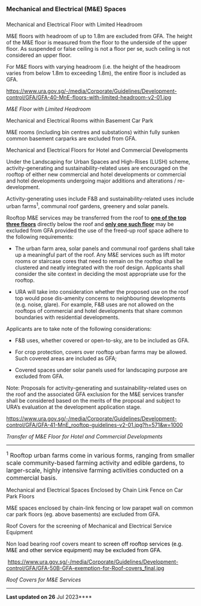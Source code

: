 ### Mechanical and Electrical (M&E) Spaces

### 

<a href="#MechanicalandElectricalFloorwithLimitedHeadroom"
class="collapsible collapsed" data-toggle="collapse"></a>

Mechanical and Electrical Floor with Limited Headroom

M&E floors with headroom of up to 1.8m are excluded from GFA. The height
of the M&E floor is measured from the floor to the underside of the
upper floor. As suspended or false ceiling is not a floor per se, such
ceiling is not considered an upper floor.

For M&E floors with varying headroom (i.e. the height of the headroom
varies from below 1.8m to exceeding 1.8m), the entire floor is included
as GFA.

<https://www.ura.gov.sg/-/media/Corporate/Guidelines/Development-control/GFA/GFA-40-MnE-floors-with-limited-headroom-v2-01.jpg> 

*M&E Floor with Limited Headroom*

<a href="#MechanicalandElectricalRoomswithinBasementCarPark"
class="collapsible collapsed" data-toggle="collapse"></a>

Mechanical and Electrical Rooms within Basement Car Park

M&E rooms (including bin centres and substations) within fully sunken
common basement carparks are excluded from GFA.

<a
href="#MechanicalandElectricalFloorsforHotelandCommercialDevelopments"
class="collapsible collapsed" data-toggle="collapse"></a>

Mechanical and Electrical Floors for Hotel and Commercial Developments

Under the Landscaping for Urban Spaces and High-Rises (LUSH) scheme,
activity-generating and sustainability-related uses are encouraged on
the rooftop of either new commercial and hotel developments or
commercial and hotel developments undergoing major additions and
alterations / re-development.

Activity-generating uses include F&B and sustainability-related uses
include urban farms<sup>1</sup>, communal roof gardens, greenery and
solar panels.

Rooftop M&E services may be transferred from the roof to
**<span style="text-decoration: underline;">one of the top three
floors</span>** directly below the roof and
**<span style="text-decoration: underline;">only one such floor</span>**
may be excluded from GFA provided the use of the freed-up roof space
adhere to the following requirements:

-   The urban farm area, solar panels and communal roof gardens shall
    take up a meaningful part of the roof. Any M&E services such as lift
    motor rooms or staircase cores that need to remain on the rooftop
    shall be clustered and neatly integrated with the roof design.
    Applicants shall consider the site context in deciding the most
    appropriate use for the rooftop.  
      
-   URA will take into consideration whether the proposed use on the
    roof top would pose dis-amenity concerns to neighbouring
    developments (e.g. noise, glare). For example, F&B uses are not
    allowed on the rooftops of commercial and hotel developments that
    share common boundaries with residential developments.

Applicants are to take note of the following considerations:

-   F&B uses, whether covered or open-to-sky, are to be included as
    GFA.  
      
-   For crop protection, covers over rooftop urban farms may be allowed.
    Such covered areas are included as GFA;  
      
-   Covered spaces under solar panels used for landscaping purpose are
    excluded from GFA.  
      

Note: Proposals for activity-generating and sustainability-related uses
on the roof and the associated GFA exclusion for the M&E services
transfer shall be considered based on the merits of the proposal and
subject to URA’s evaluation at the development application stage.

<https://www.ura.gov.sg/-/media/Corporate/Guidelines/Development-control/GFA/GFA-41-MnE_rooftop-guidelines-v2-01.jpg?h=571&w=1000> 

*Transfer of M&E Floor for Hotel and Commercial Developments*

  

------------------------------------------------------------------------

<span style="font-size: 16px;"><sup>1</sup> Rooftop urban farms come in
various forms, ranging from smaller scale community-based farming
activity and edible gardens, to larger-scale, highly intensive farming
activities conducted on a commercial basis. </span>

<a
href="#MechanicalandElectricalSpacesEnclosedbyChainLinkFenceonCarParkFloors"
class="collapsible collapsed" data-toggle="collapse"></a>

Mechanical and Electrical Spaces Enclosed by Chain Link Fence on Car
Park Floors

M&E spaces enclosed by chain-link fencing or low parapet wall on common
car park floors (eg. above basements) are excluded from GFA.

<a
href="#RoofCoversforthescreeningofMechanicalandElectricalServiceEquipment"
class="collapsible collapsed" data-toggle="collapse"></a>

Roof Covers for the screening of Mechanical and Electrical Service
Equipment

Non load bearing roof covers meant to
<span style="color: windowtext;">screen off rooftop services (e.g. M&E
and other service equipment) may be excluded from GFA.</span>

 <https://www.ura.gov.sg/-/media/Corporate/Guidelines/Development-control/GFA/GFA-50B-GFA-exemption-for-Roof-covers_final.jpg> 

*Roof Covers for M&E Services*

------------------------------------------------------------------------

**Last updated on 26** Jul 2023****
